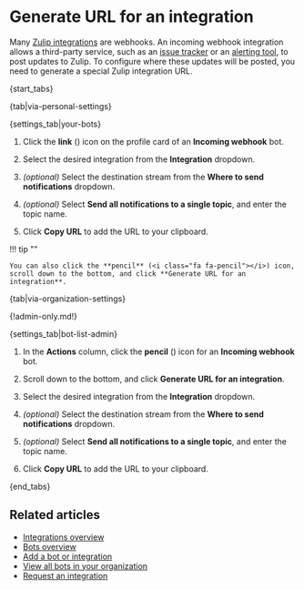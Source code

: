 # Generate URL for an integration

Many [Zulip integrations](/integrations/) are webhooks. An incoming webhook
integration allows a third-party service, such as an [issue
tracker](/integrations/doc/github) or an [alerting
tool](/integrations/doc/pagerduty), to post updates to Zulip. To configure
where these updates will be posted, you need to generate a special Zulip
integration URL.

{start_tabs}

{tab|via-personal-settings}

{settings_tab|your-bots}

1. Click the **link** (<i class="fa fa-link"></i>) icon on the profile card of
   an **Incoming webhook** bot.

1. Select the desired integration from the **Integration** dropdown.

1. _(optional)_ Select the destination stream from the
   **Where to send notifications** dropdown.

1. _(optional)_ Select **Send all notifications to a single topic**, and
   enter the topic name.

1. Click **Copy URL** to add the URL to your clipboard.

!!! tip ""

    You can also click the **pencil** (<i class="fa fa-pencil"></i>) icon,
    scroll down to the bottom, and click **Generate URL for an integration**.

{tab|via-organization-settings}

{!admin-only.md!}

{settings_tab|bot-list-admin}

1. In the **Actions** column, click the **pencil** (<i class="fa fa-pencil"></i>)
   icon for an **Incoming webhook** bot.

1. Scroll down to the bottom, and click **Generate URL for an integration**.

1. Select the desired integration from the **Integration** dropdown.

1. _(optional)_ Select the destination stream from the
   **Where to send notifications** dropdown.

1. _(optional)_ Select **Send all notifications to a single topic**, and
   enter the topic name.

1. Click **Copy URL** to add the URL to your clipboard.

{end_tabs}

## Related articles

* [Integrations overview](/help/integrations-overview)
* [Bots overview](/help/bots-overview)
* [Add a bot or integration](/help/add-a-bot-or-integration)
* [View all bots in your organization](/help/view-all-bots-in-your-organization)
* [Request an integration](/help/request-an-integration)
